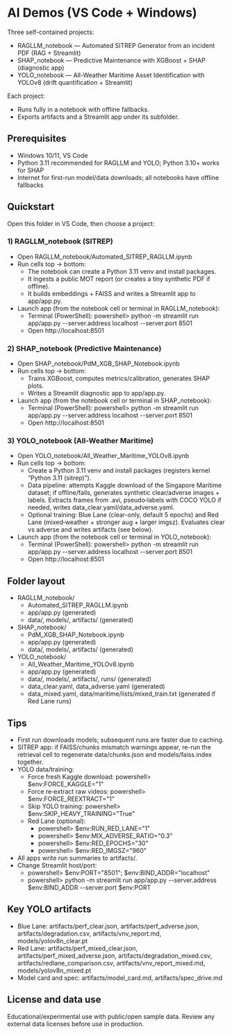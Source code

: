 # AI Demos (VS Code + Windows)
Three self-contained projects:
- RAGLLM_notebook — Automated SITREP Generator from an incident PDF (RAG + Streamlit)
- SHAP_notebook — Predictive Maintenance with XGBoost + SHAP (diagnostic app)
- YOLO_notebook — All-Weather Maritime Asset Identification with YOLOv8 (drift quantification + Streamlit)

Each project:
- Runs fully in a notebook with offline fallbacks.
- Exports artifacts and a Streamlit app under its subfolder.

## Prerequisites
- Windows 10/11, VS Code
- Python 3.11 recommended for RAGLLM and YOLO; Python 3.10+ works for SHAP
- Internet for first-run model/data downloads; all notebooks have offline fallbacks

## Quickstart
Open this folder in VS Code, then choose a project:

### 1) RAGLLM_notebook (SITREP)
- Open RAGLLM_notebook/Automated_SITREP_RAGLLM.ipynb
- Run cells top → bottom:
  - The notebook can create a Python 3.11 venv and install packages.
  - It ingests a public MOT report (or creates a tiny synthetic PDF if offline).
  - It builds embeddings + FAISS and writes a Streamlit app to app/app.py.
- Launch app (from the notebook cell or terminal in RAGLLM_notebook):
  - Terminal (PowerShell):
    powershell> python -m streamlit run app/app.py --server.address localhost --server.port 8501
  - Open http://localhost:8501

### 2) SHAP_notebook (Predictive Maintenance)
- Open SHAP_notebook/PdM_XGB_SHAP_Notebook.ipynb
- Run cells top → bottom:
  - Trains XGBoost, computes metrics/calibration, generates SHAP plots.
  - Writes a Streamlit diagnostic app to app/app.py.
- Launch app (from the notebook cell or terminal in SHAP_notebook):
  - Terminal (PowerShell):
    powershell> python -m streamlit run app/app.py --server.address localhost --server.port 8501
  - Open http://localhost:8501

### 3) YOLO_notebook (All-Weather Maritime)
- Open YOLO_notebook/All_Weather_Maritime_YOLOv8.ipynb
- Run cells top → bottom:
  - Create a Python 3.11 venv and install packages (registers kernel “Python 3.11 (sitrep)”).
  - Data pipeline: attempts Kaggle download of the Singapore Maritime dataset; if offline/fails, generates synthetic clear/adverse images + labels. Extracts frames from .avi, pseudo‑labels with COCO YOLO if needed, writes data_clear.yaml/data_adverse.yaml.
  - Optional training: Blue Lane (clear-only, default 5 epochs) and Red Lane (mixed‑weather + stronger aug + larger imgsz). Evaluates clear vs adverse and writes artifacts (see below).
- Launch app (from the notebook cell or terminal in YOLO_notebook):
  - Terminal (PowerShell):
    powershell> python -m streamlit run app/app.py --server.address localhost --server.port 8501
  - Open http://localhost:8501

## Folder layout
- RAGLLM_notebook/
  - Automated_SITREP_RAGLLM.ipynb
  - app/app.py (generated)
  - data/, models/, artifacts/ (generated)
- SHAP_notebook/
  - PdM_XGB_SHAP_Notebook.ipynb
  - app/app.py (generated)
  - data/, models/, artifacts/ (generated)
- YOLO_notebook/
  - All_Weather_Maritime_YOLOv8.ipynb
  - app/app.py (generated)
  - data/, models/, artifacts/, runs/ (generated)
  - data_clear.yaml, data_adverse.yaml (generated)
  - data_mixed.yaml, data/maritime/lists/mixed_train.txt (generated if Red Lane runs)

## Tips
- First run downloads models; subsequent runs are faster due to caching.
- SITREP app: if FAISS/chunks mismatch warnings appear, re-run the retrieval cell to regenerate data/chunks.json and models/faiss.index together.
- YOLO data/training:
  - Force fresh Kaggle download: powershell> $env:FORCE_KAGGLE="1"
  - Force re‑extract raw videos: powershell> $env:FORCE_REEXTRACT="1"
  - Skip YOLO training: powershell> $env:SKIP_HEAVY_TRAINING="True"
  - Red Lane (optional):
    - powershell> $env:RUN_RED_LANE="1"
    - powershell> $env:MIX_ADVERSE_RATIO="0.3"
    - powershell> $env:RED_EPOCHS="30"
    - powershell> $env:RED_IMGSZ="960"
- All apps write run summaries to artifacts/.
- Change Streamlit host/port:
  - powershell> $env:PORT="8501"; $env:BIND_ADDR="localhost"
  - powershell> python -m streamlit run app/app.py --server.address $env:BIND_ADDR --server.port $env:PORT

## Key YOLO artifacts
- Blue Lane: artifacts/perf_clear.json, artifacts/perf_adverse.json, artifacts/degradation.csv, artifacts/vnv_report.md, models/yolov8n_clear.pt
- Red Lane: artifacts/perf_mixed_clear.json, artifacts/perf_mixed_adverse.json, artifacts/degradation_mixed.csv, artifacts/redlane_comparison.csv, artifacts/vnv_report_mixed.md, models/yolov8n_mixed.pt
- Model card and spec: artifacts/model_card.md, artifacts/spec_drive.md

## License and data use
Educational/experimental use with public/open sample data. Review any external data licenses before use in production.